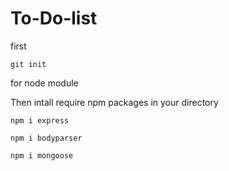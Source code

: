 # To-Do-list


first 

```git init ```

for node module

Then intall require npm packages in your directory

```npm i express```

```npm i bodyparser```

```npm i mongoose```



